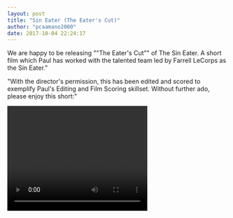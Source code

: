 ```yaml
---
layout: post
title: "Sin Eater (The Eater's Cut)"
author: "pcaamano2000"
date: 2017-10-04 22:24:17
---
```


We are happy to be releasing ""The Eater's Cut"" of The Sin Eater. A short film which Paul has worked with the talented team led by Farrell LeCorps as the Sin Eater."
														
"With the director's permission, this has been edited and scored to exemplify Paul's Editing and Film Scoring skillset. Without further ado, please enjoy this short:"														
														

<video width="320" height="240" controls>
  <source src="https://vimeo.com/236832488">
</video>

